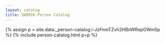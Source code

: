 ```yaml
---
layout: catalog
title: SWERIK Person Catalog
---
```

{% assign p = site.data._person-catalog.i-JzFnmTZvh2HBnWRxpGWm5p %}
{% include person-catalog.html p=p %}

